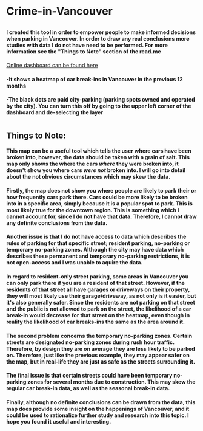 # Crime-in-Vancouver
## 
#### I created this tool in order to empower people to make informed decisions when parking in Vancouver. In order to draw any real conclusions more studies with data I do not have need to be performed. For more information see the "Things to Note" section of the read.me
#### 
[Online dashboard can be found here](https://lazar.adamovic.org/vancouver-car-break-ins-heatmap/)
#### -It shows a heatmap of car break-ins in Vancouver in the previous 12 months
#### -The black dots are paid city-parking (parking spots owned and operated by the city). You can turn this off by going to the upper left corner of the dashboard and de-selecting the layer 
#
## Things to Note:
#### This map can be a useful tool which tells the user where cars have been broken into, however, the data should be taken with a grain of salt. This map only shows the where the cars _where_ they were broken into, it doesn't show you where cars _were not_ broken into. I will go into detail about the not obvious  circumstances which may skew the data. 
#### Firstly, the map does not show you where people are likely to park their or how frequently cars park there. Cars could be more likely to be broken into in a specific area, simply because it is a popular spot to park. This is most likely true for the downtown region. This is something which I cannot account for, since I do not have that data. Therefore, I cannot draw any definite conclusions from the data.
#### Another issue is that I do not have access to data which describes the rules of parking for that specific street; resident parking, no-parking or temporary no-parking zones. Although the city may have data which describes these permanent and temporary no-parking restrictions, it is not open-access and I was unable to aquire the data.
#### In regard to resident-only street parking, some areas in Vancouver you can only park there if you are a resident of that street. However, if the residents of that street all have garages or driveways on their property, they will most likely use their garage/driveway, as not only is it easier, but it's also generally safer. Since the residents are not parking on that street and the public is not allowed to park on the street, the likelihood of a car break-in would decrease for that street on the heatmap, even though in reality the likelihood of car breaks-ins the same as the area around it. 
#### The second problem concerns the temporary no-parking zones. Certain streets are designated no-parking zones during rush hour traffic. Therefore, by design they are on average they are less likely to be parked on. Therefore, just like the previous example, they may appear safer on the map, but in real-life they are just as safe as the streets surrounding it.
#### The final issue is that certain streets could have been temporary no-parking zones for several months due to construction. This may skew the regular car break-in data, as well as the seasonal break-in data. 
#### Finally, although no definite conclusions can be drawn from the data, this map does provide some insight on the happenings of Vancouver, and it could be used to rationalize further study and research into this topic. I hope you found it useful and interesting.

